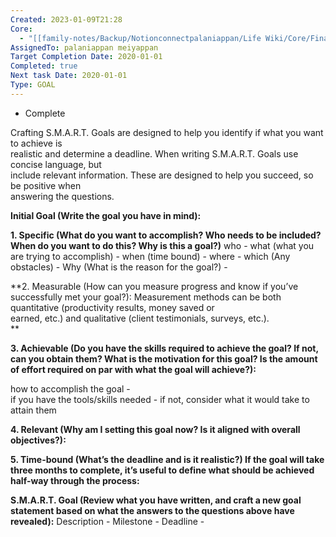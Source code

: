 ```yaml
---
Created: 2023-01-09T21:28
Core:
  - "[[family-notes/Backup/Notionconnectpalaniappan/Life Wiki/Core/Finance]]"
AssignedTo: palaniappan meiyappan
Target Completion Date: 2020-01-01
Completed: true
Next task Date: 2020-01-01
Type: GOAL
---
```

  
- Complete
  
Crafting S.M.A.R.T. Goals are designed to help you identify if what you want to achieve is  
realistic and determine a deadline. When writing S.M.A.R.T. Goals use concise language, but  
include relevant information. These are designed to help you succeed, so be positive when  
answering the questions.  
  
  
  
  
**Initial Goal (Write the goal you have in mind):**  
  
  
**1. Specific (What do you want to accomplish? Who needs to be included? When do you want to do this? Why is this a goal?)**
who -
what (what you are trying to accomplish) -
when (time bound) -
where -
which (Any obstacles) -
Why (What is the reason for the goal?) -  
  
  
**2. Measurable (How can you measure progress and know if you’ve successfully met your goal?): Measurement methods can be both quantitative (productivity results, money saved or  
earned, etc.) and qualitative (client testimonials, surveys, etc.).  
**
  
  
  
**3. Achievable (Do you have the skills required to achieve the goal? If not, can you obtain them? What is the motivation for this goal? Is the amount of effort required on par with what the goal will achieve?):**
  
how to accomplish the goal -  
if you have the tools/skills needed -
if not, consider what it would take to attain them
  
  
**4. Relevant (Why am I setting this goal now? Is it aligned with overall objectives?):**
  
  
  
**5. Time-bound (What’s the deadline and is it realistic?) If the goal will take three months to complete, it’s useful to define what should be achieved half-way through the process:**  
  
  
**S.M.A.R.T. Goal (Review what you have written, and craft a new goal statement based on what the answers to the questions above have revealed):**
Description -
Milestone -
Deadline -